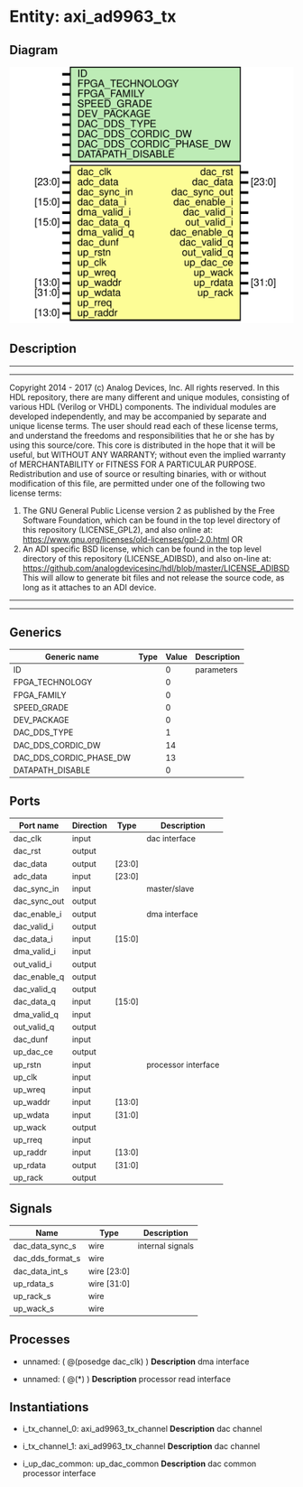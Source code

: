 # Entity: axi_ad9963_tx

## Diagram

![Diagram](axi_ad9963_tx.svg "Diagram")
## Description

***************************************************************************
 ***************************************************************************
 Copyright 2014 - 2017 (c) Analog Devices, Inc. All rights reserved.
 In this HDL repository, there are many different and unique modules, consisting
 of various HDL (Verilog or VHDL) components. The individual modules are
 developed independently, and may be accompanied by separate and unique license
 terms.
 The user should read each of these license terms, and understand the
 freedoms and responsibilities that he or she has by using this source/core.
 This core is distributed in the hope that it will be useful, but WITHOUT ANY
 WARRANTY; without even the implied warranty of MERCHANTABILITY or FITNESS FOR
 A PARTICULAR PURPOSE.
 Redistribution and use of source or resulting binaries, with or without modification
 of this file, are permitted under one of the following two license terms:
   1. The GNU General Public License version 2 as published by the
      Free Software Foundation, which can be found in the top level directory
      of this repository (LICENSE_GPL2), and also online at:
      <https://www.gnu.org/licenses/old-licenses/gpl-2.0.html>
 OR
   2. An ADI specific BSD license, which can be found in the top level directory
      of this repository (LICENSE_ADIBSD), and also on-line at:
      https://github.com/analogdevicesinc/hdl/blob/master/LICENSE_ADIBSD
      This will allow to generate bit files and not release the source code,
      as long as it attaches to an ADI device.
 ***************************************************************************
 ***************************************************************************
 
## Generics

| Generic name            | Type | Value | Description |
| ----------------------- | ---- | ----- | ----------- |
| ID                      |      | 0     | parameters  |
| FPGA_TECHNOLOGY         |      | 0     |             |
| FPGA_FAMILY             |      | 0     |             |
| SPEED_GRADE             |      | 0     |             |
| DEV_PACKAGE             |      | 0     |             |
| DAC_DDS_TYPE            |      | 1     |             |
| DAC_DDS_CORDIC_DW       |      | 14    |             |
| DAC_DDS_CORDIC_PHASE_DW |      | 13    |             |
| DATAPATH_DISABLE        |      | 0     |             |
## Ports

| Port name    | Direction | Type   | Description         |
| ------------ | --------- | ------ | ------------------- |
| dac_clk      | input     |        | dac interface       |
| dac_rst      | output    |        |                     |
| dac_data     | output    | [23:0] |                     |
| adc_data     | input     | [23:0] |                     |
| dac_sync_in  | input     |        | master/slave        |
| dac_sync_out | output    |        |                     |
| dac_enable_i | output    |        | dma interface       |
| dac_valid_i  | output    |        |                     |
| dac_data_i   | input     | [15:0] |                     |
| dma_valid_i  | input     |        |                     |
| out_valid_i  | output    |        |                     |
| dac_enable_q | output    |        |                     |
| dac_valid_q  | output    |        |                     |
| dac_data_q   | input     | [15:0] |                     |
| dma_valid_q  | input     |        |                     |
| out_valid_q  | output    |        |                     |
| dac_dunf     | input     |        |                     |
| up_dac_ce    | output    |        |                     |
| up_rstn      | input     |        | processor interface |
| up_clk       | input     |        |                     |
| up_wreq      | input     |        |                     |
| up_waddr     | input     | [13:0] |                     |
| up_wdata     | input     | [31:0] |                     |
| up_wack      | output    |        |                     |
| up_rreq      | input     |        |                     |
| up_raddr     | input     | [13:0] |                     |
| up_rdata     | output    | [31:0] |                     |
| up_rack      | output    |        |                     |
## Signals

| Name             | Type        | Description       |
| ---------------- | ----------- | ----------------- |
| dac_data_sync_s  | wire        | internal signals  |
| dac_dds_format_s | wire        |                   |
| dac_data_int_s   | wire [23:0] |                   |
| up_rdata_s       | wire [31:0] |                   |
| up_rack_s        | wire        |                   |
| up_wack_s        | wire        |                   |
## Processes
- unnamed: ( @(posedge dac_clk) )
**Description**
dma interface

- unnamed: ( @(*) )
**Description**
processor read interface

## Instantiations

- i_tx_channel_0: axi_ad9963_tx_channel
**Description**
dac channel

- i_tx_channel_1: axi_ad9963_tx_channel
**Description**
dac channel

- i_up_dac_common: up_dac_common
**Description**
dac common processor interface

